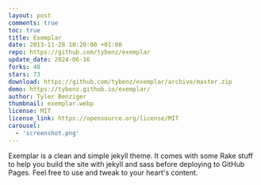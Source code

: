 ```yaml
---
layout: post
comments: true
toc: true
title: Exemplar
date: 2013-11-28 10:20:00 +01:00
repo: https://github.com/tybenz/exemplar
update_date: 2024-06-16
forks: 40
stars: 73
download: https://github.com/tybenz/exemplar/archive/master.zip
demo: https://tybenz.github.io/exemplar/
author: Tyler Benziger
thumbnail: exemplar.webp
license: MIT
license_link: https://opensource.org/license/MIT
carousel:
  - 'screenshot.png'
---
```


Exemplar is a clean and simple jekyll theme. It comes with some Rake stuff to help you build the site with jekyll and sass before deploying to GitHub Pages. Feel free to use and tweak to your heart's content.
